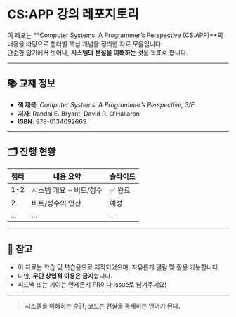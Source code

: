 # CS:APP 강의 레포지토리

이 레포는 **Computer Systems: A Programmer’s Perspective (CS:APP)**의 내용을 바탕으로 챕터별 핵심 개념을 정리한 자료 모음입니다.  
단순한 암기에서 벗어나, **시스템의 본질을 이해하는 것**을 목표로 합니다.

---

## 📚 교재 정보

- **책 제목**: *Computer Systems: A Programmer’s Perspective, 3/E*
- **저자**: Randal E. Bryant, David R. O’Hallaron
- **ISBN**: 978-0134092669

---

## 🗂 진행 현황

| 챕터 | 내용 요약 | 슬라이드 |
|------|-----------|----------|
| 1-2  | 시스템 개요 + 비트/정수 | ✅ 완료 |
| 2    | 비트/정수의 연산 | 예정 |
| ...  | ... | ... |

---

## 📌 참고

- 이 자료는 학습 및 복습용으로 제작되었으며, 자유롭게 열람 및 활용 가능합니다.
- 다만, **무단 상업적 이용은 금지**합니다.
- 피드백 또는 기여는 언제든지 PR이나 Issue로 남겨주세요!

---

> **시스템을 이해하는 순간, 코드는 현실을 통제하는 언어가 된다.**

